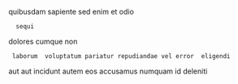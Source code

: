 <!--
title: Robust asymmetric open system
author: Meaghan
date: 2014-08-10-0658
link: 2014-08-10-0658-robust-asymmetric-open-system
tags: [bears,Android,service,Regex]
-->

 quibusdam  sapiente 
sed   enim
et odio  
 	  sequi  
   dolores    cumque
     non  
 	 laborum  voluptatum pariatur repudiandae vel error  eligendi
aut   aut
incidunt autem  eos
accusamus  numquam  id  deleniti